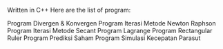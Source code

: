 Written in C++ Here are the list of program:

Program Divergen & Konvergen
Program Iterasi Metode Newton Raphson
Program Iterasi Metode Secant
Program Lagrange
Program Rectangular Ruler
Program Prediksi Saham
Program Simulasi Kecepatan Parasut

